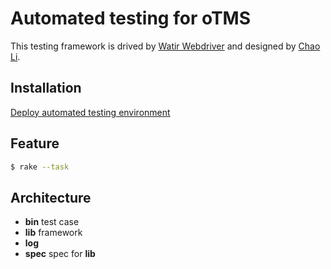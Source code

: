 # Automated testing for oTMS

This testing framework is drived by [Watir Webdriver](http://watirwebdriver.com/) and designed by [Chao Li](https://github.com/chaoli46).

## Installation

[Deploy automated testing environment](https://bitbucket.org/snippets/opentrans/eReM/install-automated-testing)


## Feature

```bash
$ rake --task
```

## Architecture

- **bin** test case
- **lib** framework
- **log**
- **spec** spec for **lib**
